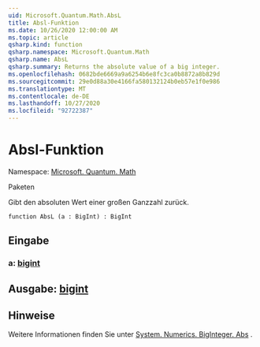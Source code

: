 ```yaml
---
uid: Microsoft.Quantum.Math.AbsL
title: Absl-Funktion
ms.date: 10/26/2020 12:00:00 AM
ms.topic: article
qsharp.kind: function
qsharp.namespace: Microsoft.Quantum.Math
qsharp.name: AbsL
qsharp.summary: Returns the absolute value of a big integer.
ms.openlocfilehash: 0682bde6669a9a6254b6e8fc3ca0b8872a8b829d
ms.sourcegitcommit: 29e0d88a30e4166fa580132124b0eb57e1f0e986
ms.translationtype: MT
ms.contentlocale: de-DE
ms.lasthandoff: 10/27/2020
ms.locfileid: "92722387"
---
```

# <a name="absl-function"></a>Absl-Funktion

Namespace: [Microsoft. Quantum. Math](xref:Microsoft.Quantum.Math)

Paketen [](https://nuget.org/packages/)


Gibt den absoluten Wert einer großen Ganzzahl zurück.

```qsharp
function AbsL (a : BigInt) : BigInt
```


## <a name="input"></a>Eingabe

### <a name="a--bigint"></a>a: [bigint](xref:microsoft.quantum.lang-ref.bigint)





## <a name="output--bigint"></a>Ausgabe: [bigint](xref:microsoft.quantum.lang-ref.bigint)



## <a name="remarks"></a>Hinweise

Weitere Informationen finden Sie unter [System. Numerics. BigInteger. Abs](https://docs.microsoft.com/dotnet/api/system.numerics.biginteger.abs) .